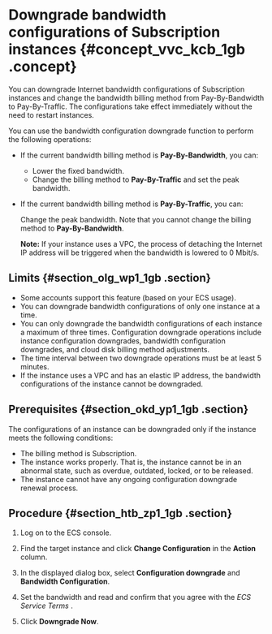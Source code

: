 # Downgrade bandwidth configurations of Subscription instances {#concept_vvc_kcb_1gb .concept}

You can downgrade Internet bandwidth configurations of Subscription instances and change the bandwidth billing method from Pay-By-Bandwidth to Pay-By-Traffic. The configurations take effect immediately without the need to restart instances.

You can use the bandwidth configuration downgrade function to perform the following operations:

-   If the current bandwidth billing method is **Pay-By-Bandwidth**, you can:

    -   Lower the fixed bandwidth.
    -   Change the billing method to **Pay-By-Traffic** and set the peak bandwidth.
-   If the current bandwidth billing method is **Pay-By-Traffic**, you can:

    Change the peak bandwidth. Note that you cannot change the billing method to **Pay-By-Bandwidth**.

    **Note:** If your instance uses a VPC, the process of detaching the Internet IP address will be triggered when the bandwidth is lowered to 0 Mbit/s.


## Limits {#section_olg_wp1_1gb .section}

-   Some accounts support this feature \(based on your ECS usage\).
-   You can downgrade bandwidth configurations of only one instance at a time.
-   You can only downgrade the bandwidth configurations of each instance a maximum of three times. Configuration downgrade operations include instance configuration downgrades, bandwidth configuration downgrades, and cloud disk billing method adjustments.
-   The time interval between two downgrade operations must be at least 5 minutes.
-   If the instance uses a VPC and has an elastic IP address, the bandwidth configurations of the instance cannot be downgraded.

## Prerequisites {#section_okd_yp1_1gb .section}

The configurations of an instance can be downgraded only if the instance meets the following conditions:

-   The billing method is Subscription.
-   The instance works properly. That is, the instance cannot be in an abnormal state, such as overdue, outdated, locked, or to be released.
-   The instance cannot have any ongoing configuration downgrade renewal process.

## Procedure {#section_htb_zp1_1gb .section}

1.  Log on to the ECS console.

2.  Find the target instance and click **Change Configuration** in the **Action** column.

3.  In the displayed dialog box, select **Configuration downgrade** and **Bandwidth Configuration**.

4.  Set the bandwidth and read and confirm that you agree with the *ECS Service Terms* .

5.  Click **Downgrade Now**.


